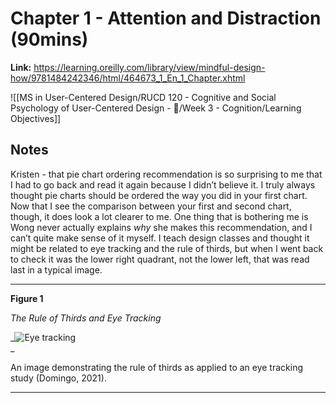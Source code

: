 # Chapter 1 - Attention and Distraction (90mins)
**Link:** https://learning.oreilly.com/library/view/mindful-design-how/9781484242346/html/464673_1_En_1_Chapter.xhtml

![[MS in User-Centered Design/RUCD 120 - Cognitive and Social Psychology of User-Centered Design - 💾/Week 3 - Cognition/Learning Objectives]]

## Notes

Kristen - that pie chart ordering recommendation is so surprising to me that I had to go back and read it again because I didn’t believe it. I truly always thought pie charts should be ordered the way you did in your first chart. Now that I see the comparison between your first and second chart, though, it does look a lot clearer to me. One thing that is bothering me is Wong never actually explains _why_ she makes this recommendation, and I can’t quite make sense of it myself. I teach design classes and thought it might be related to eye tracking and the rule of thirds, but when I went back to check it was the lower right quadrant, not the lower left, that was read last in a typical image.

  

---

**Figure 1**

_The Rule of Thirds and Eye Tracking_

_![Eye tracking](https://moodle2.brandeis.edu/draftfile.php/2684644/user/draft/784906984/3F15B00C-6F56-4C43-BFAC-44961D7E6D9C.jpeg)  
_

An image demonstrating the rule of thirds as applied to an eye tracking study (Domingo, 2021).  

---